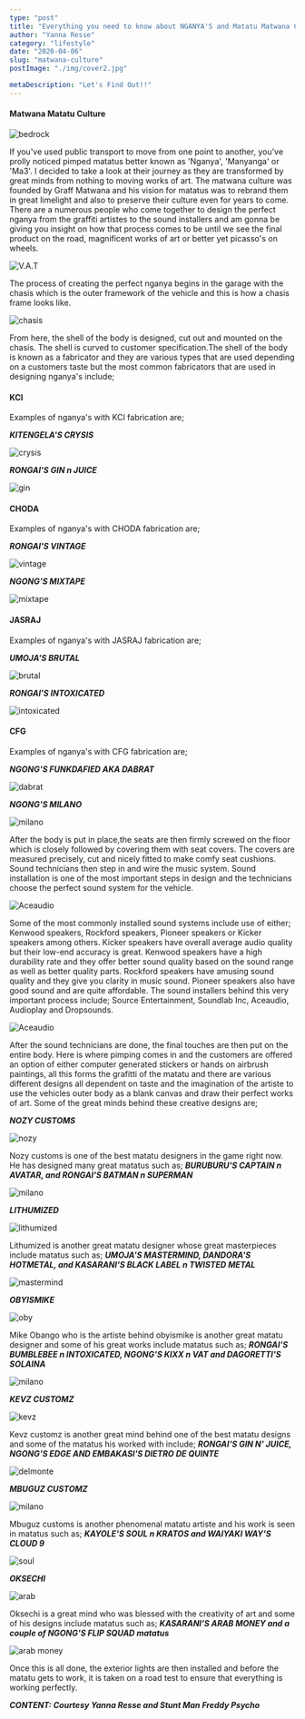 ```yaml
---
type: "post"
title: "Everything you need to know about NGANYA'S and Matatu Matwana Culture"
author: "Yanna Resse"
category: "lifestyle"
date: "2020-04-06"
slug: "matwana-culture"
postImage: "./img/cover2.jpg"

metaDescription: "Let's Find Out!!"
---
```


#### Matwana Matatu Culture

![bedrock](./img/bedrock.jpg)

If you've used public transport to move from one point to another, you've prolly noticed pimped matatus better known as 'Nganya', 'Manyanga' or 'Ma3'. I decided to take a look at their journey as they are transformed by great minds from nothing to moving works of art. The matwana culture was founded by Graff Matwana and his vision for matatus was to rebrand them in great limelight and also to preserve their culture even for years to come. There are a numerous people who come together to design the perfect nganya from the graffiti artistes to the sound installers and am gonna be giving you insight on how that process comes to be until we see the final product on the road, magnificent works of art or better yet picasso's on wheels.

![V.A.T](./img/vat.jpg)

The process of creating the perfect nganya begins in the garage with the chasis which is the outer framework of the vehicle and this is how a chasis frame looks like.

![chasis](./img/body.jpg)

From here, the shell of the body is designed, cut out and mounted on the chasis. The shell is curved to customer specification.The shell of the body is known as a fabricator and they are various types that are used depending on a customers taste but the most common fabricators that are used in designing nganya's include;

#### KCI

Examples of nganya's with KCI fabrication are;

_**KITENGELA'S CRYSIS**_

![crysis](./img/crysis.jpg)

_**RONGAI'S GIN n JUICE**_

![gin](./img/gin.jpg)

#### CHODA

Examples of nganya's with CHODA fabrication are;

_**RONGAI'S VINTAGE**_

![vintage](./img/vintage.jpg)

_**NGONG'S MIXTAPE**_

![mixtape](./img/mixtape.jpg)

#### JASRAJ

Examples of nganya's with JASRAJ fabrication are;

_**UMOJA'S BRUTAL**_

![brutal](./img/brutal.jpg)

_**RONGAI'S INTOXICATED**_

![intoxicated](./img/intoxicated.jpg)

#### CFG

Examples of nganya's with CFG fabrication are;

_**NGONG'S FUNKDAFIED AKA DABRAT**_

![dabrat](./img/dabrat.jpg)

_**NGONG'S MILANO**_

![milano](./img/milano.jpg)

After the body is put in place,the seats are then firmly screwed on the floor which is closely followed by covering them with seat covers. The covers are measured precisely, cut and nicely fitted to make comfy seat cushions. Sound technicians then step in and wire the music system. Sound installation is one of the most important steps in design and the technicians choose the perfect sound system for the vehicle.

![Aceaudio](./img/ace2.jpg)

Some of the most commonly installed sound systems include use of either; Kenwood speakers, Rockford speakers, Pioneer speakers or Kicker speakers among others. Kicker speakers have overall average audio quality but their low-end accuracy is great. Kenwood speakers have a high durability rate and they offer better sound quality based on the sound range as well as better quality parts. Rockford speakers have amusing sound quality and they give you clarity in music sound. Pioneer speakers also have good sound and are quite affordable. The sound installers behind this very important process include; Source Entertainment, Soundlab Inc, Aceaudio, Audioplay and Dropsounds.

![Aceaudio](./img/kickers.jpg)

After the sound technicians are done, the final touches are then put on the entire body. Here is where pimping comes in and the customers are offered an option of either computer generated stickers or hands on airbrush paintings, all this forms the grafitti of the matatu and there are various different designs all dependent on taste and the imagination of the artiste to use the vehicles outer body as a blank canvas and draw their perfect works of art. Some of the great minds behind these creative designs are;

_**NOZY CUSTOMS**_

![nozy](./img/nozy.jpg)

Nozy customs is one of the best matatu designers in the game right now. He has designed many great matatus such as; _**BURUBURU'S CAPTAIN n AVATAR, and RONGAI'S BATMAN n SUPERMAN**_

![milano](./img/captain.jpg)

_**LITHUMIZED**_

![lithumized](./img/lithumized.jpg)

Lithumized is another great matatu designer whose great masterpieces include matatus such as;
_**UMOJA'S MASTERMIND, DANDORA'S HOTMETAL, and KASARANI'S BLACK LABEL n TWISTED METAL**_

![mastermind](./img/mm3.jpg)

_**OBYISMIKE**_

![oby](./img/oby.jpg)

Mike Obango who is the artiste behind obyismike is another great matatu designer and some of his great works include matatus such as;
_**RONGAI'S BUMBLEBEE n INTOXICATED, NGONG'S KIXX n VAT and DAGORETTI'S SOLAINA**_

![milano](./img/bb2.jpg)

_**KEVZ CUSTOMZ**_

![kevz](./img/kevz.jpg)

Kevz customz is another great mind behind one of the best matatu designs and some of the matatus his worked with include;
_**RONGAI'S GIN N' JUICE, NGONG'S EDGE AND EMBAKASI'S DIETRO DE QUINTE**_

![delmonte](./img/delmonte.jpg)

_**MBUGUZ CUSTOMZ**_

![milano](./img/mbuguz.jpg)

Mbuguz customs is another phenomenal matatu artiste and his work is seen in matatus such as;
_**KAYOLE'S SOUL n KRATOS and WAIYAKI WAY'S CLOUD 9**_

![soul](./img/soul.jpg)

_**OKSECHI**_

![arab](./img/arab.jpg)

Oksechi is a great mind who was blessed with the creativity of art and some of his designs include matatus such as;
_**KASARANI'S ARAB MONEY and a couple of NGONG'S FLIP SQUAD matatus**_

![arab money](./img/money.jpg)

Once this is all done, the exterior lights are then installed and before the matatu gets to work, it is taken on a road test to ensure that everything is working perfectly.

_**CONTENT: Courtesy Yanna Resse and Stunt Man Freddy Psycho**_
